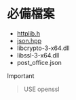 # 必備檔案
+ [httplib.h](https://github.com/yhirose/cpp-httplib)
+ [json.hpp](https://github.com/nlohmann/json/blob/develop/single_include/nlohmann/json.hpp)
+ libcrypto-3-x64.dll
+ libssl-3-x64.dll 
+ post_office.json


>[!IMPORTANT]

>USE openssl

